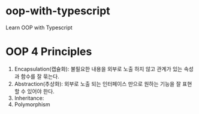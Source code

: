 # oop-with-typescript
Learn OOP with Typescript

# OOP 4 Principles
1. Encapsulation(캡슐화): 불필요한 내용을 외부로 노출 하지 않고 관계가 있는 속성과 함수를 잘 묶는다.
2. Abstraction(추상화): 외부로 노출 되는 인터페이스 만으로 원하는 기능을 잘 표현할 수 있어야 한다.
3. Inheritance:
4. Polymorphism